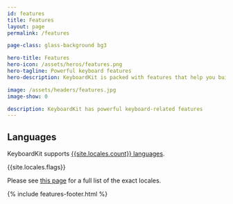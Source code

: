```yaml
---
id: features
title: Features
layout: page
permalink: /features

page-class: glass-background bg3

hero-title: Features
hero-icon: /assets/heros/features.png
hero-tagline: Powerful keyboard features
hero-description: KeyboardKit is packed with features that help you build amazing keyboards.

image: /assets/headers/features.jpg
image-show: 0

description: KeyboardKit has powerful keyboard-related features
---
```


## Languages

KeyboardKit supports [{{site.locales.count}} languages](/locales).

{{site.locales.flags}}

Please see [this page](/locales) for a full list of the exact locales.

{% include features-footer.html %}